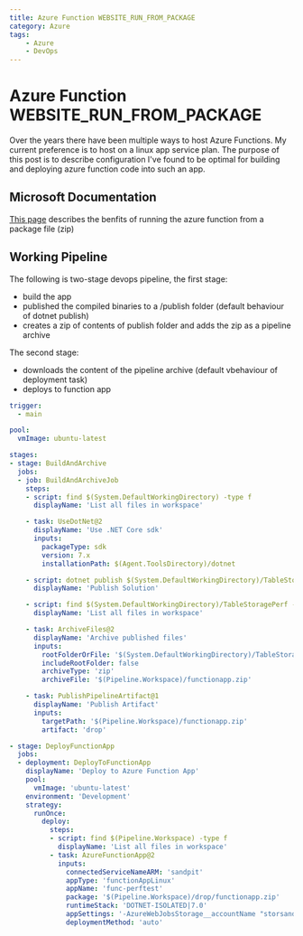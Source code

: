 ```yaml
---
title: Azure Function WEBSITE_RUN_FROM_PACKAGE
category: Azure
tags:
    - Azure
    - DevOps
---
```

# Azure Function WEBSITE_RUN_FROM_PACKAGE
Over the years there have been multiple ways to host Azure Functions. My current preference is to host on a linux app service plan. The purpose of this post is to describe configuration I've found to be optimal for building and deploying azure function code into such an app.

## Microsoft Documentation
[This page](https://learn.microsoft.com/en-us/azure/azure-functions/run-functions-from-deployment-package) describes the benfits of running the azure function from a package file (zip)

## Working Pipeline
The following is two-stage devops pipeline, the first stage:

+ build the app
+ published the compiled binaries to a /publish folder (default behaviour of dotnet publish)
+ creates a zip of contents of publish folder and adds the zip as a pipeline archive

The second stage:

+ downloads the content of the pipeline archive (default vbehaviour of deployment task)
+ deploys to function app

```yaml
trigger:
  - main

pool:
  vmImage: ubuntu-latest

stages:
- stage: BuildAndArchive
  jobs:
  - job: BuildAndArchiveJob
    steps:
    - script: find $(System.DefaultWorkingDirectory) -type f
      displayName: 'List all files in workspace'

    - task: UseDotNet@2
      displayName: 'Use .NET Core sdk'
      inputs:
        packageType: sdk
        version: 7.x
        installationPath: $(Agent.ToolsDirectory)/dotnet

    - script: dotnet publish $(System.DefaultWorkingDirectory)/TableStoragePerf/TableStoragePerf.AzFunc/TableStoragePerf.AzFunc.csproj --configuration Release
      displayName: 'Publish Solution'

    - script: find $(System.DefaultWorkingDirectory)/TableStoragePerf -type f
      displayName: 'List all files in workspace'

    - task: ArchiveFiles@2
      displayName: 'Archive published files'
      inputs:
        rootFolderOrFile: '$(System.DefaultWorkingDirectory)/TableStoragePerf/TableStoragePerf.AzFunc/bin/Release/net7.0/publish' 
        includeRootFolder: false
        archiveType: 'zip'
        archiveFile: '$(Pipeline.Workspace)/functionapp.zip'

    - task: PublishPipelineArtifact@1
      displayName: 'Publish Artifact'
      inputs:
        targetPath: '$(Pipeline.Workspace)/functionapp.zip'
        artifact: 'drop'

- stage: DeployFunctionApp
  jobs:
  - deployment: DeployToFunctionApp
    displayName: 'Deploy to Azure Function App'
    pool:
      vmImage: 'ubuntu-latest'
    environment: 'Development'
    strategy:
      runOnce:
        deploy:
          steps:
          - script: find $(Pipeline.Workspace) -type f
            displayName: 'List all files in workspace'
          - task: AzureFunctionApp@2
            inputs:
              connectedServiceNameARM: 'sandpit'
              appType: 'functionAppLinux'
              appName: 'func-perftest'
              package: '$(Pipeline.Workspace)/drop/functionapp.zip'
              runtimeStack: 'DOTNET-ISOLATED|7.0'
              appSettings: '-AzureWebJobsStorage__accountName "storsandpit02" -WEBSITE_RUN_FROM_PACKAGE "1" -FUNCTIONS_EXTENSION_VERSION "~4"'
              deploymentMethod: 'auto'
```
